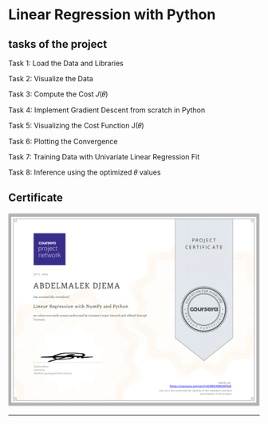 # Linear Regression with Python

## tasks of the project

Task 1: Load the Data and Libraries

Task 2: Visualize the Data

Task 3: Compute the Cost 𝐽(𝜃)

Task 4: Implement Gradient Descent from scratch in Python

Task 5: Visualizing the Cost Function J(𝜃)

Task 6: Plotting the Convergence

Task 7: Training Data with Univariate Linear Regression Fit

Task 8: Inference using the optimized 𝜃 values

## Certificate

![Certificate Image](https://github.com/Abdelmalek-Djemaa/Linear-Regression-with-NumPy-and-Python/blob/1e59ac3128c90326c982524e1113ec068321f646/Certificate.png)


---
